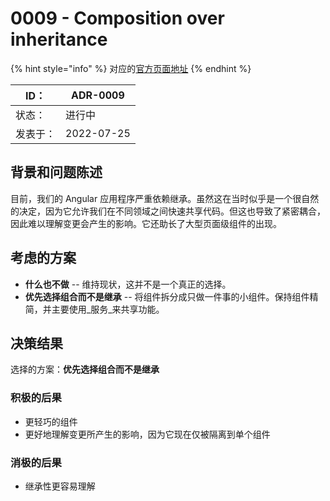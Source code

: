 # 0009 - Composition over inheritance

{% hint style="info" %}
对应的[官方页面地址](https://contributing.bitwarden.com/architecture/adr/angular-composition-over-inheritance)
{% endhint %}

| ID：  | ADR-0009   |
| ---- | ---------- |
| 状态：  | 进行中        |
| 发表于： | 2022-07-25 |

## 背景和问题陈述​ <a href="#context-and-problem-statement" id="context-and-problem-statement"></a>

目前，我们的 Angular 应用程序严重依赖继承。虽然这在当时似乎是一个很自然的决定，因为它允许我们在不同领域之间快速共享代码。但这也导致了紧密耦合，因此难以理解变更会产生的影响。它还助长了大型页面级组件的出现。

## 考虑的方案​ <a href="#considered-options" id="considered-options"></a>

* **什么也不做** -- 维持现状，这并不是一个真正的选择。
* **优先选择组合而不是继承** -- 将组件拆分成只做一件事的小组件。保持组件精简，并主要使用_服务_来共享功能。

## 决策结果​ <a href="#decision-outcome" id="decision-outcome"></a>

选择的方案：**优先选择组合而不是继承**

### 积极的后果​ <a href="#positive-consequences" id="positive-consequences"></a>

* 更轻巧的组件
* 更好地理解变更所产生的影响，因为它现在仅被隔离到单个组件

### 消极的后果​ <a href="#negative-consequences" id="negative-consequences"></a>

* 继承性更容易理解
